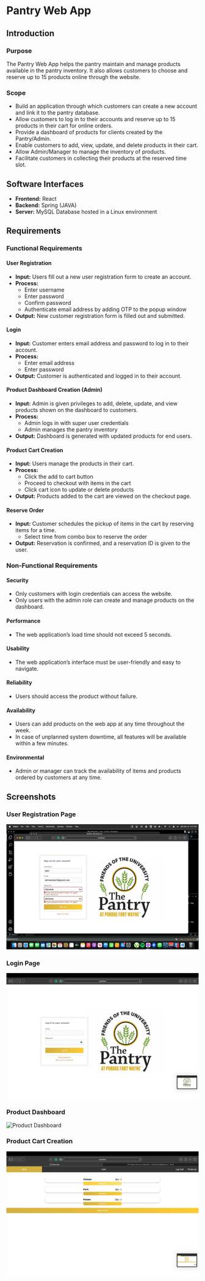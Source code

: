 # Pantry Web App

## Introduction

### Purpose
The Pantry Web App helps the pantry maintain and manage products available in the pantry inventory. It also allows customers to choose and reserve up to 15 products online through the website.

### Scope
- Build an application through which customers can create a new account and link it to the pantry database.
- Allow customers to log in to their accounts and reserve up to 15 products in their cart for online orders.
- Provide a dashboard of products for clients created by the Pantry/Admin.
- Enable customers to add, view, update, and delete products in their cart.
- Allow Admin/Manager to manage the inventory of products.
- Facilitate customers in collecting their products at the reserved time slot.

## Software Interfaces

- **Frontend:** React
- **Backend:** Spring (JAVA)
- **Server:** MySQL Database hosted in a Linux environment

## Requirements

### Functional Requirements

#### User Registration
- **Input:** Users fill out a new user registration form to create an account.
- **Process:**
  - Enter username
  - Enter password
  - Confirm password
  - Authenticate email address by adding OTP to the popup window
- **Output:** New customer registration form is filled out and submitted.

#### Login
- **Input:** Customer enters email address and password to log in to their account.
- **Process:**
  - Enter email address
  - Enter password
- **Output:** Customer is authenticated and logged in to their account.

#### Product Dashboard Creation (Admin)
- **Input:** Admin is given privileges to add, delete, update, and view products shown on the dashboard to customers.
- **Process:**
  - Admin logs in with super user credentials
  - Admin manages the pantry inventory
- **Output:** Dashboard is generated with updated products for end users.

#### Product Cart Creation
- **Input:** Users manage the products in their cart.
- **Process:**
  - Click the add to cart button
  - Proceed to checkout with items in the cart
  - Click cart icon to update or delete products
- **Output:** Products added to the cart are viewed on the checkout page.

#### Reserve Order
- **Input:** Customer schedules the pickup of items in the cart by reserving items for a time.
  - Select time from combo box to reserve the order
- **Output:** Reservation is confirmed, and a reservation ID is given to the user.

### Non-Functional Requirements

#### Security
- Only customers with login credentials can access the website.
- Only users with the admin role can create and manage products on the dashboard.

#### Performance
- The web application’s load time should not exceed 5 seconds.

#### Usability
- The web application’s interface must be user-friendly and easy to navigate.

#### Reliability
- Users should access the product without failure.

#### Availability
- Users can add products on the web app at any time throughout the week.
- In case of unplanned system downtime, all features will be available within a few minutes.

#### Environmental
- Admin or manager can track the availability of items and products ordered by customers at any time.

## Screenshots

### User Registration Page
![User Registration](https://github.com/javid679/Pantry_web_app/blob/main/Pantry_web_app/screenshoots/WhatsApp%20Image%202022-12-10%20at%2014.44.05%20(6).jpeg?raw=true)

### Login Page
![Login Page](https://github.com/javid679/Pantry_web_app/blob/main/Pantry_web_app/screenshoots/WhatsApp%20Image%202022-12-10%20at%2014.44.05%20(1).jpeg?raw=true)

### Product Dashboard 
![Product Dashboard](path/to/your/image3.png)

### Product Cart Creation
![Product Cart](https://github.com/javid679/Pantry_web_app/blob/main/Pantry_web_app/screenshoots/WhatsApp%20Image%202022-12-10%20at%2014.44.05%20(21).jpeg?raw=true)


